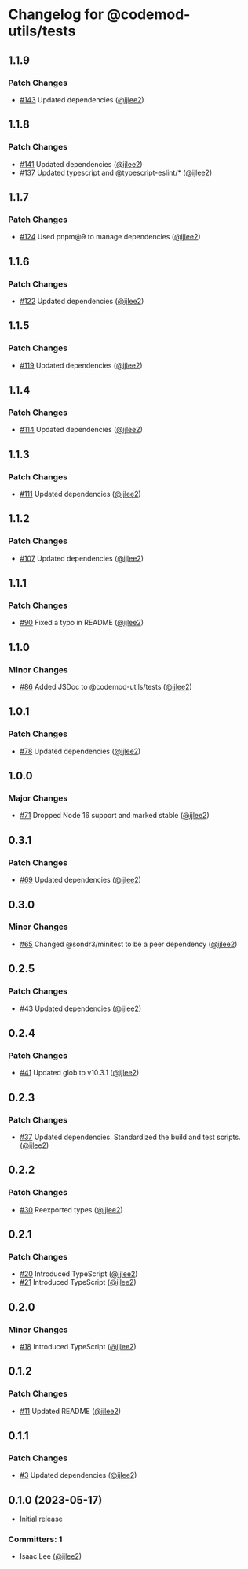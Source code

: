 # Changelog for @codemod-utils/tests

## 1.1.9

### Patch Changes

- [#143](https://github.com/ijlee2/codemod-utils/pull/143) Updated dependencies ([@ijlee2](https://github.com/ijlee2))

## 1.1.8

### Patch Changes

- [#141](https://github.com/ijlee2/codemod-utils/pull/141) Updated dependencies ([@ijlee2](https://github.com/ijlee2))
- [#137](https://github.com/ijlee2/codemod-utils/pull/137) Updated typescript and @typescript-eslint/\* ([@ijlee2](https://github.com/ijlee2))

## 1.1.7

### Patch Changes

- [#124](https://github.com/ijlee2/codemod-utils/pull/124) Used pnpm@9 to manage dependencies ([@ijlee2](https://github.com/ijlee2))

## 1.1.6

### Patch Changes

- [#122](https://github.com/ijlee2/codemod-utils/pull/122) Updated dependencies ([@ijlee2](https://github.com/ijlee2))

## 1.1.5

### Patch Changes

- [#119](https://github.com/ijlee2/codemod-utils/pull/119) Updated dependencies ([@ijlee2](https://github.com/ijlee2))

## 1.1.4

### Patch Changes

- [#114](https://github.com/ijlee2/codemod-utils/pull/114) Updated dependencies ([@ijlee2](https://github.com/ijlee2))

## 1.1.3

### Patch Changes

- [#111](https://github.com/ijlee2/codemod-utils/pull/111) Updated dependencies ([@ijlee2](https://github.com/ijlee2))

## 1.1.2

### Patch Changes

- [#107](https://github.com/ijlee2/codemod-utils/pull/107) Updated dependencies ([@ijlee2](https://github.com/ijlee2))

## 1.1.1

### Patch Changes

- [#90](https://github.com/ijlee2/codemod-utils/pull/90) Fixed a typo in README ([@ijlee2](https://github.com/ijlee2))

## 1.1.0

### Minor Changes

- [#86](https://github.com/ijlee2/codemod-utils/pull/86) Added JSDoc to @codemod-utils/tests ([@ijlee2](https://github.com/ijlee2))

## 1.0.1

### Patch Changes

- [#78](https://github.com/ijlee2/codemod-utils/pull/78) Updated dependencies ([@ijlee2](https://github.com/ijlee2))

## 1.0.0

### Major Changes

- [#71](https://github.com/ijlee2/codemod-utils/pull/71) Dropped Node 16 support and marked stable ([@ijlee2](https://github.com/ijlee2))

## 0.3.1

### Patch Changes

- [#69](https://github.com/ijlee2/codemod-utils/pull/69) Updated dependencies ([@ijlee2](https://github.com/ijlee2))

## 0.3.0

### Minor Changes

- [#65](https://github.com/ijlee2/codemod-utils/pull/65) Changed @sondr3/minitest to be a peer dependency ([@ijlee2](https://github.com/ijlee2))

## 0.2.5

### Patch Changes

- [#43](https://github.com/ijlee2/codemod-utils/pull/43) Updated dependencies ([@ijlee2](https://github.com/ijlee2))

## 0.2.4

### Patch Changes

- [#41](https://github.com/ijlee2/codemod-utils/pull/41) Updated glob to v10.3.1 ([@ijlee2](https://github.com/ijlee2))

## 0.2.3

### Patch Changes

- [#37](https://github.com/ijlee2/codemod-utils/pull/37) Updated dependencies. Standardized the build and test scripts. ([@ijlee2](https://github.com/ijlee2))

## 0.2.2

### Patch Changes

- [#30](https://github.com/ijlee2/codemod-utils/pull/30) Reexported types ([@ijlee2](https://github.com/ijlee2))

## 0.2.1

### Patch Changes

- [#20](https://github.com/ijlee2/codemod-utils/pull/20) Introduced TypeScript ([@ijlee2](https://github.com/ijlee2))
- [#21](https://github.com/ijlee2/codemod-utils/pull/21) Introduced TypeScript ([@ijlee2](https://github.com/ijlee2))

## 0.2.0

### Minor Changes

- [#18](https://github.com/ijlee2/codemod-utils/pull/18) Introduced TypeScript ([@ijlee2](https://github.com/ijlee2))

## 0.1.2

### Patch Changes

- [#11](https://github.com/ijlee2/codemod-utils/pull/11) Updated README ([@ijlee2](https://github.com/ijlee2))

## 0.1.1

### Patch Changes

- [#3](https://github.com/ijlee2/codemod-utils/pull/3) Updated dependencies ([@ijlee2](https://github.com/ijlee2))

## 0.1.0 (2023-05-17)

- Initial release

### Committers: 1

- Isaac Lee ([@ijlee2](https://github.com/ijlee2))
